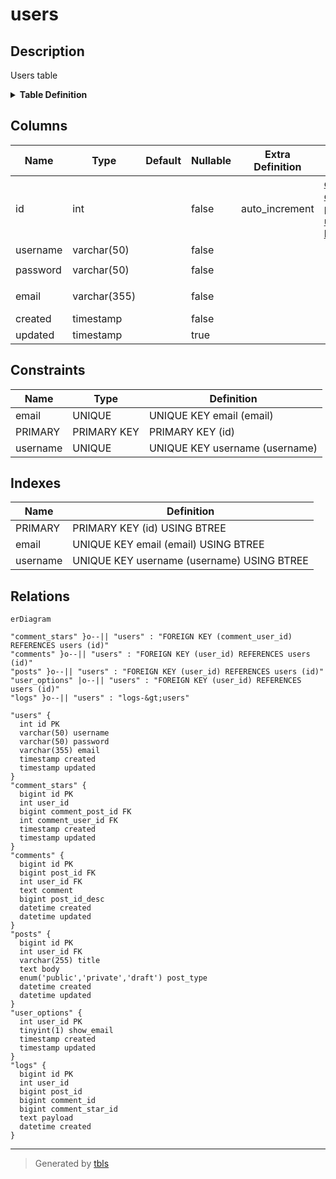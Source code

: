 # users

## Description

Users table

<details>
<summary><strong>Table Definition</strong></summary>

```sql
CREATE TABLE `users` (
  `id` int NOT NULL AUTO_INCREMENT,
  `username` varchar(50) NOT NULL,
  `password` varchar(50) NOT NULL,
  `email` varchar(355) NOT NULL COMMENT 'ex. user@example.com',
  `created` timestamp NOT NULL,
  `updated` timestamp NULL DEFAULT NULL,
  PRIMARY KEY (`id`),
  UNIQUE KEY `username` (`username`),
  UNIQUE KEY `email` (`email`)
) ENGINE=InnoDB AUTO_INCREMENT=[Redacted by tbls] DEFAULT CHARSET=utf8mb4 COLLATE=utf8mb4_0900_ai_ci COMMENT='Users table'
```

</details>

## Columns

| Name | Type | Default | Nullable | Extra Definition | Children | Parents | Comment | Labels |
| ---- | ---- | ------- | -------- | ---------------- | -------- | ------- | ------- | ------ |
| id | int |  | false | auto_increment | [comment_stars](comment_stars.md) [comments](comments.md) [posts](posts.md) [user_options](user_options.md) [logs](logs.md) |  |  |  |
| username | varchar(50) |  | false |  |  |  |  |  |
| password | varchar(50) |  | false |  |  |  |  | `secure` `encrypted` |
| email | varchar(355) |  | false |  |  |  | ex. user@example.com | `secure` |
| created | timestamp |  | false |  |  |  |  |  |
| updated | timestamp |  | true |  |  |  |  |  |

## Constraints

| Name | Type | Definition |
| ---- | ---- | ---------- |
| email | UNIQUE | UNIQUE KEY email (email) |
| PRIMARY | PRIMARY KEY | PRIMARY KEY (id) |
| username | UNIQUE | UNIQUE KEY username (username) |

## Indexes

| Name | Definition |
| ---- | ---------- |
| PRIMARY | PRIMARY KEY (id) USING BTREE |
| email | UNIQUE KEY email (email) USING BTREE |
| username | UNIQUE KEY username (username) USING BTREE |

## Relations

```mermaid
erDiagram

"comment_stars" }o--|| "users" : "FOREIGN KEY (comment_user_id) REFERENCES users (id)"
"comments" }o--|| "users" : "FOREIGN KEY (user_id) REFERENCES users (id)"
"posts" }o--|| "users" : "FOREIGN KEY (user_id) REFERENCES users (id)"
"user_options" |o--|| "users" : "FOREIGN KEY (user_id) REFERENCES users (id)"
"logs" }o--|| "users" : "logs-&gt;users"

"users" {
  int id PK
  varchar(50) username
  varchar(50) password
  varchar(355) email
  timestamp created
  timestamp updated
}
"comment_stars" {
  bigint id PK
  int user_id
  bigint comment_post_id FK
  int comment_user_id FK
  timestamp created
  timestamp updated
}
"comments" {
  bigint id PK
  bigint post_id FK
  int user_id FK
  text comment
  bigint post_id_desc
  datetime created
  datetime updated
}
"posts" {
  bigint id PK
  int user_id FK
  varchar(255) title
  text body
  enum('public','private','draft') post_type
  datetime created
  datetime updated
}
"user_options" {
  int user_id PK
  tinyint(1) show_email
  timestamp created
  timestamp updated
}
"logs" {
  bigint id PK
  int user_id
  bigint post_id
  bigint comment_id
  bigint comment_star_id
  text payload
  datetime created
}
```

---

> Generated by [tbls](https://github.com/k1LoW/tbls)
